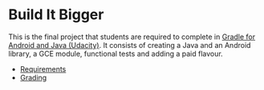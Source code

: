 # Build It Bigger
This is the final project that students are required to complete in [Gradle for Android and Java (Udacity)](https://www.udacity.com/course/gradle-for-android-and-java--ud867). It consists of creating a Java and an Android library, a GCE module, functional tests and adding a paid flavour.  
* [Requirements](https://github.com/udacity/ud867/tree/master/FinalProject)  
* [Grading](https://docs.google.com/document/d/1fhDFy8JzuJCFHX-iZT8okHAGTfGFrke3m5BMVCbGWtQ/pub?embedded=true)








